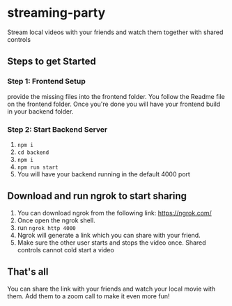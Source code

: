 # streaming-party
Stream local videos with your friends and watch them together with shared controls

## Steps to get Started

### Step 1: Frontend Setup
provide the missing files into the frontend folder. You follow the Readme file on the frontend folder. Once you're done you will have your frontend build in your backend folder.

### Step 2: Start Backend Server
1. `npm i`
2. `cd backend`
3. `npm i`
4. `npm run start`
5. You will have your backend running in the default 4000 port
## Download and run ngrok to start sharing

1. You can download ngrok from the following link: https://ngrok.com/
2. Once open the ngrok shell. 
3. run `ngrok http 4000`
4. Ngrok will generate a link which you can share with your friend.
5.  Make sure the other user starts and stops the video once. Shared controls cannot cold start a video

## That's all

You can share the link with your friends and watch your local movie with them. Add them to a zoom call to make it even more fun!

